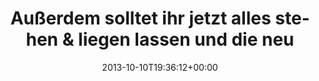---
retweeted: false
source: <a href="http://twitter.com/download/android" rel="nofollow">Twitter for Android</a>
entities:
  hashtags: []
  symbols: []
  user_mentions:
  - name: Laurie Eaves
    screen_name: MrLEaves
    indices:
    - '73'
    - '82'
    id_str: '2194142048'
    id: '2194142048'
  urls: []
display_text_range:
- '0'
- '94'
favorite_count: '2'
id_str: '388387509715357697'
truncated: false
retweet_count: '0'
id: '388387509715357697'
created_at: Thu Oct 10 19:36:12 +0000 2013
favorited: false
full_text: Außerdem solltet ihr jetzt alles stehen &amp; liegen lassen und die neue
  [@mrleaves](https://twitter.com/mrleaves) EP anhören.
lang: de
tags:
- pesos/twitter
date: '2013-10-10T19:36:12+00:00'
src: https://twitter.com/bascht/status/388387509715357697
original_url: https://twitter.com/bascht/status/388387509715357697
type: twitter_tweet
text: Außerdem solltet ihr jetzt alles stehen &amp; liegen lassen und die neue [@mrleaves](https://twitter.com/mrleaves)
  EP anhören.
title: Außerdem solltet ihr jetzt alles stehen &amp; liegen lassen und die neu

---